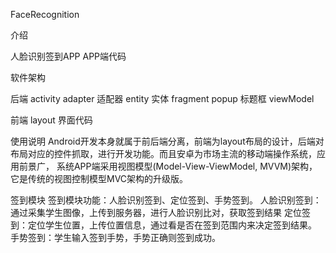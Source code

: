 FaceRecognition

介绍

人脸识别签到APP APP端代码

软件架构

后端
activity
adapter 适配器
entity  实体
fragment
popup  标题框
viewModel

前端
layout
界面代码

使用说明
Android开发本身就属于前后端分离，前端为layout布局的设计，后端对布局对应的控件抓取，进行开发功能。而且安卓为市场主流的移动端操作系统，应用前景广，
系统APP端采用视图模型(Model-View-ViewModel, MVVM)架构，它是传统的视图控制模型MVC架构的升级版。

签到模块
签到模块功能：人脸识别签到、定位签到、手势签到。
人脸识别签到：通过采集学生图像，上传到服务器，进行人脸识别比对，获取签到结果
定位签到：定位学生位置，上传位置信息，通过看是否在签到范围内来决定签到结果。
手势签到：学生输入签到手势，手势正确则签到成功。
